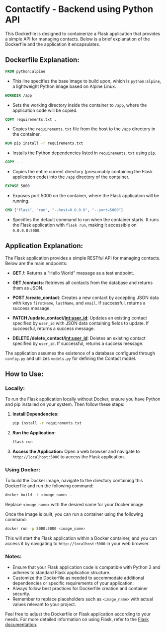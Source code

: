 # Contactify - Backend using Python API

This Dockerfile is designed to containerize a Flask application that provides a simple API for managing contacts. Below is a brief explanation of the Dockerfile and the application it encapsulates.

## Dockerfile Explanation:

```dockerfile
FROM python:alpine
```
- This line specifies the base image to build upon, which is `python:alpine`, a lightweight Python image based on Alpine Linux.

```dockerfile
WORKDIR /app
```
- Sets the working directory inside the container to `/app`, where the application code will be copied.

```dockerfile
COPY requirements.txt .
```
- Copies the `requirements.txt` file from the host to the `/app` directory in the container.

```dockerfile
RUN pip install -r requirements.txt
```
- Installs the Python dependencies listed in `requirements.txt` using `pip`.

```dockerfile
COPY . .
```
- Copies the entire current directory (presumably containing the Flask application code) into the `/app` directory of the container.

```dockerfile
EXPOSE 5000
```
- Exposes port 5000 on the container, where the Flask application will be running.

```dockerfile
CMD ["flask", "run", "--host=0.0.0.0", "--port=5000"]
```
- Specifies the default command to run when the container starts. It runs the Flask application with `flask run`, making it accessible on `0.0.0.0:5000`.

## Application Explanation:

The Flask application provides a simple RESTful API for managing contacts. Below are the main endpoints:

- **GET /**: Returns a "Hello World" message as a test endpoint.

- **GET /contacts**: Retrieves all contacts from the database and returns them as JSON.

- **POST /create_contact**: Creates a new contact by accepting JSON data with keys `firstName`, `lastName`, and `email`. If successful, returns a success message.

- **PATCH /update_contact/<int:user_id>**: Updates an existing contact specified by `user_id` with JSON data containing fields to update. If successful, returns a success message.

- **DELETE /delete_contact/<int:user_id>**: Deletes an existing contact specified by `user_id`. If successful, returns a success message.

The application assumes the existence of a database configured through `config.py` and utilizes `models.py` for defining the Contact model.

## How to Use:

### Locally:
To run the Flask application locally without Docker, ensure you have Python and pip installed on your system. Then follow these steps:

1. **Install Dependencies:**
   ```bash
   pip install -r requirements.txt
   ```

2. **Run the Application:**
   ```bash
   flask run
   ```

3. **Access the Application:**
   Open a web browser and navigate to `http://localhost:5000` to access the Flask application.

### Using Docker:
To build the Docker image, navigate to the directory containing this Dockerfile and run the following command:

```bash
docker build -t <image_name> .
```

Replace `<image_name>` with the desired name for your Docker image.

Once the image is built, you can run a container using the following command:

```bash
docker run -p 5000:5000 <image_name>
```

This will start the Flask application within a Docker container, and you can access it by navigating to `http://localhost:5000` in your web browser.

### Notes:
- Ensure that your Flask application code is compatible with Python 3 and adheres to standard Flask application structure.
- Customize the Dockerfile as needed to accommodate additional dependencies or specific requirements of your application.
- Always follow best practices for Dockerfile creation and container security.
- Remember to replace placeholders such as `<image_name>` with actual values relevant to your project.

Feel free to adjust the Dockerfile or Flask application according to your needs. For more detailed information on using Flask, refer to the [Flask documentation](https://flask.palletsprojects.com/).
